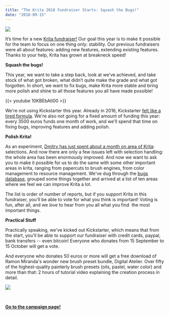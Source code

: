 ```yaml
---
title: "The Krita 2018 Fundraiser Starts: Squash the Bugs!"
date: "2018-09-15"
---
```


[![](../images/2018-fundraiser-hero2.png)](https://krita.org)

It’s time for a new [Krita fundraiser!](/fundraising-2018-campaign/) Our goal this year is to make it possible for the team to focus on one thing only: stability. Our previous fundraisers were all about features: adding new features, extending existing features. Thanks to your help, Krita has grown at breakneck speed!

**Squash the bugs!**

This year, we want to take a step back, look at we’ve achieved, and take stock of what got broken, what didn’t quite make the grade and what got forgotten. In short, we want to fix bugs, make Krita more stable and bring more polish and shine to all those features you all have made possible!

{{< youtube 10KBEbAtl00 >}}

We're not using Kickstarter this year. Already in 2016, Kickstarter [felt like a tired formula](https://valdyas.org/fading/kde/the-2016-kickstarter/). We're also not going for a fixed amount of funding this year: every 3500 euros funds one month of work, and we'll spend that time on fixing bugs, improving features and adding polish.

**Polish Krita!**

As an experiment, [Dmitry has just spent about a month on area of Krita](https://phabricator.kde.org/T3920): selections. And now there are only a few issues left with selection handling: the whole area has been enormously improved. And now we want to ask you to make it possible for us to do the same with some other important areas in krita, ranging from papercuts to brush engines, from color management to resource management. We've dug through the [bugs database](https://bugs.kde.org/component-report.cgi?product=krita), grouped some things together and arrived at a list of ten areas where we feel we can improve Krita a lot.

The list is order of number of reports, but if you support Krita in this fundraiser, you'll be able to vote for what you think is important! Voting is fun, after all, and we _love_ to hear from you all what you find  the most important things.

**Practical Stuff**

Practically speaking, we've kicked out Kickstarter, which means that from the start, you'll be able to support our fundraiser with credit cards, paypal, bank transfers -- even bitcoin! Everyone who donates from 15 September to 15 October will get a vote.

And everyone who donates 50 euros or more will get a free download of Ramon Miranda's wonder new brush preset bundle, Digital Atelier. Over fifty of the highest-quality painterly brush presets (oils, pastel, water color) and more than that: 2 hours of tutorial video explaining the creation process in detail.

[![](../images/Digital-Atelier-Pack-Cover.png)](https://krita.org/wp-content/uploads/2018/09/Digital-Atelier-Pack-Cover.png)

 

[**Go to the campaign page!**](/fundraising-2018-campaign/)
